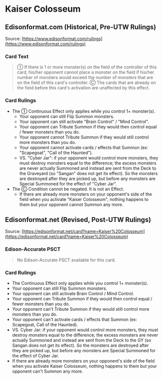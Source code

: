 # Kaiser Colosseum

## Edisonformat.com (Historical, Pre-UTW Rulings)

Source: [https://www.edisonformat.com/rulings](https://www.edisonformat.com/rulings)

### Card Text

> ① If there is 1 or more monster(s) on the field of the controller of this card, his/her opponent cannot place a monster on the field if his/her number of monsters would exceed the number of monsters that are on the field of this card's controller. Ⓒ The cards that are already on the field before this card's activation are unaffected by this effect.

### Card Rulings

*   The ① Continuous Effect only applies while you control 1+ monster(s).
    *   Your opponent can still Flip Summon monsters.
    *   Your opponent can still activate "Brain Control" / "Mind Control".
    *   Your opponent can Tribute Summon if they would then control equal / fewer monsters than you do.
    *   Your opponent cannot Tribute Summon if they would still control more monsters than you do.
    *   Your opponent cannot activate cards / effects that Summon (ex: "Scapegoat", "Call of the Haunted").
    *   VS. "Cyber Jar": if your opponent would control more monsters, they must destroy monsters equal to the difference; the excess monsters are never actually Summoned and instead are sent from the Deck to the Graveyard (so "Sangan" does not get its effect). So the monsters are destroyed after they are picked up, but before any monsters are Special Summoned for the effect of "Cyber Jar".
*   The Ⓒ Condition cannot be negated. It is not an Effect.
    *   If there are already more monsters on your opponent's side of the field when you activate "Kaiser Colosseum", nothing happens to them but your opponent cannot Summon any more.

## Edisonformat.net (Revised, Post-UTW Rulings)

Source: [https://edisonformat.net/card?name=Kaiser%20Colosseum](https://edisonformat.net/card?name=Kaiser%20Colosseum)

### Edison-Accurate PSCT

> No Edison-Accurate PSCT available for this card.

### Card Rulings

*   The Continuous Effect only applies while you control 1+ monster(s).
*   Your opponent can still Flip Summon monsters.
*   Your opponent can still activate Brain Control / Mind Control.
*   Your opponent can Tribute Summon if they would then control equal / fewer monsters than you do.
*   Your opponent can't Tribute Summon if they would still control more monsters than you do.
*   Your opponent can't activate cards / effects that Summon (ex: Scapegoat, Call of the Haunted).
*   VS. Cyber Jar: if your opponent would control more monsters, they must destroy monsters equal to the difference; the excess monsters are never actually Summoned and instead are sent from the Deck to the GY (so Sangan does not get its effect). So the monsters are destroyed after they are picked up, but before any monsters are Special Summoned for the effect of Cyber Jar.
*   If there are already more monsters on your opponent's side of the field when you activate Kaiser Colosseum, nothing happens to them but your opponent can't Summon any more.
            